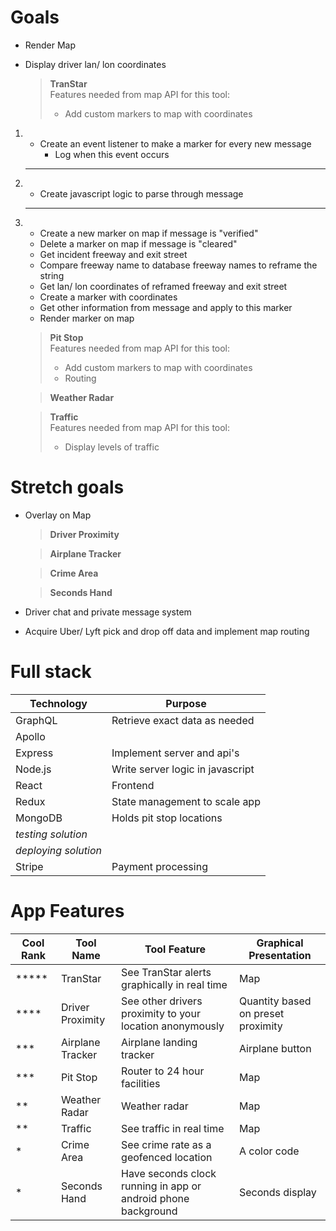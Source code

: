 # Goals

- Render Map
- Display driver lan/ lon coordinates

  > **TranStar**  
  > Features needed from map API for this tool:
  >
  > - Add custom markers to map with coordinates

1.  - Create an event listener to make a marker for every new message
      - Log when this event occurs

    ***

2.  - Create javascript logic to parse through message

    ***

3.  - Create a new marker on map if message is "verified"
    - Delete a marker on map if message is "cleared"
    - Get incident freeway and exit street
    - Compare freeway name to database freeway names to reframe the string
    - Get lan/ lon coordinates of reframed freeway and exit street
    - Create a marker with coordinates
    - Get other information from message and apply to this marker
    - Render marker on map

    > **Pit Stop**  
    > Features needed from map API for this tool:
    >
    > - Add custom markers to map with coordinates
    > - Routing

    > **Weather Radar**

    > **Traffic**  
    > Features needed from map API for this tool:
    >
    > - Display levels of traffic

# Stretch goals

- Overlay on Map

  > **Driver Proximity**

  > **Airplane Tracker**

  > **Crime Area**

  > **Seconds Hand**

- Driver chat and private message system
- Acquire Uber/ Lyft pick and drop off data and implement map routing

# Full stack

| Technology           | Purpose                          |
| -------------------- | -------------------------------- |
| GraphQL              | Retrieve exact data as needed    |
| Apollo               |                                  |
| Express              | Implement server and api's       |
| Node.js              | Write server logic in javascript |
| React                | Frontend                         |
| Redux                | State management to scale app    |
| MongoDB              | Holds pit stop locations         |
| _testing solution_   |                                  |
| _deploying solution_ |                                  |
| Stripe               | Payment processing               |

# App Features

| Cool Rank  | Tool Name        | Tool Feature                                                  | Graphical Presentation             |
| ---------- | ---------------- | ------------------------------------------------------------- | ---------------------------------- |
| \*\*\*\*\* | TranStar         | See TranStar alerts graphically in real time                  | Map                                |
| \*\*\*\*   | Driver Proximity | See other drivers proximity to your location anonymously      | Quantity based on preset proximity |
| \*\*\*     | Airplane Tracker | Airplane landing tracker                                      | Airplane button                    |
| \*\*\*     | Pit Stop         | Router to 24 hour facilities                                  | Map                                |
| \*\*       | Weather Radar    | Weather radar                                                 | Map                                |
| \*\*       | Traffic          | See traffic in real time                                      | Map                                |
| \*         | Crime Area       | See crime rate as a geofenced location                        | A color code                       |
| \*         | Seconds Hand     | Have seconds clock running in app or android phone background | Seconds display                    |
